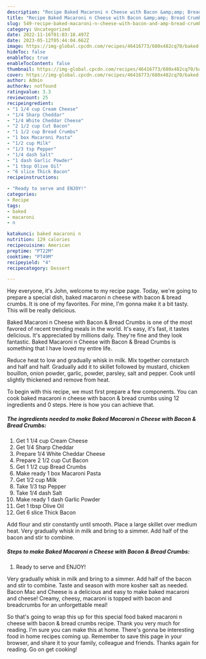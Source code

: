 ```yaml
---
description: "Recipe Baked Macaroni n Cheese with Bacon &amp;amp; Bread Crumbs yang Very Delicious"
title: "Recipe Baked Macaroni n Cheese with Bacon &amp;amp; Bread Crumbs yang Very Delicious"
slug: 549-recipe-baked-macaroni-n-cheese-with-bacon-and-amp-bread-crumbs-yang-very-delicious
category: Uncategorized
date: 2022-11-16T01:03:18.497Z
date: 2023-05-12T05:44:04.662Z
image: https://img-global.cpcdn.com/recipes/46416773/680x482cq70/baked-macaroni-n-cheese-with-bacon-bread-crumbs-recipe-main-photo.jpg
hideToc: false
enableToc: true
enableTocContent: false
thumbnail: https://img-global.cpcdn.com/recipes/46416773/680x482cq70/baked-macaroni-n-cheese-with-bacon-bread-crumbs-recipe-main-photo.jpg
cover: https://img-global.cpcdn.com/recipes/46416773/680x482cq70/baked-macaroni-n-cheese-with-bacon-bread-crumbs-recipe-main-photo.jpg
author: Admin
authorAv: notfound
ratingvalue: 3.3
reviewcount: 25
recipeingredient:
- "1 1/4 cup Cream Cheese"
- "1/4 Sharp Cheddar"
- "1/4 White Cheddar Cheese"
- "2 1/2 cup Cut Bacon"
- "1 1/2 cup Bread Crumbs"
- "1 box Macaroni Pasta"
- "1/2 cup Milk"
- "1/3 tsp Pepper"
- "1/4 dash Salt"
- "1 dash Garlic Powder"
- "1 tbsp Olive Oil"
- "6 slice Thick Bacon"
recipeinstructions:

- "Ready to serve and ENJOY!"
categories:
- Recipe
tags:
- baked
- macaroni
- n

katakunci: baked macaroni n 
nutrition: 129 calories
recipecuisine: American
preptime: "PT22M"
cooktime: "PT49M"
recipeyield: "4"
recipecategory: Dessert

---
```



Hey everyone, it's John, welcome to my recipe page. Today, we're going to prepare a special dish, baked macaroni n cheese with bacon &amp; bread crumbs. It is one of my favorites. For mine, I'm gonna make it a bit tasty. This will be really delicious.

Baked Macaroni n Cheese with Bacon &amp; Bread Crumbs is one of the most favored of recent trending meals in the world. It's easy, it's fast, it tastes delicious. It's appreciated by millions daily. They're fine and they look fantastic. Baked Macaroni n Cheese with Bacon &amp; Bread Crumbs is something that I have loved my entire life.

Reduce heat to low and gradually whisk in milk. Mix together cornstarch and half and half. Gradually add it to skillet followed by mustard, chicken bouillon, onion powder, garlic, powder, parsley, salt and pepper. Cook until slightly thickened and remove from heat.


To begin with this recipe, we must first prepare a few components. You can cook baked macaroni n cheese with bacon &amp; bread crumbs using 12 ingredients and 0 steps. Here is how you can achieve that.

<!--inarticleads1-->

##### The ingredients needed to make Baked Macaroni n Cheese with Bacon &amp; Bread Crumbs:

1. Get 1 1/4 cup Cream Cheese
1. Get 1/4 Sharp Cheddar
1. Prepare 1/4 White Cheddar Cheese
1. Prepare 2 1/2 cup Cut Bacon
1. Get 1 1/2 cup Bread Crumbs
1. Make ready 1 box Macaroni Pasta
1. Get 1/2 cup Milk
1. Take 1/3 tsp Pepper
1. Take 1/4 dash Salt
1. Make ready 1 dash Garlic Powder
1. Get 1 tbsp Olive Oil
1. Get 6 slice Thick Bacon


Add flour and stir constantly until smooth. Place a large skillet over medium heat. Very gradually whisk in milk and bring to a simmer. Add half of the bacon and stir to combine. 

<!--inarticleads2-->

##### Steps to make Baked Macaroni n Cheese with Bacon &amp; Bread Crumbs:


1. Ready to serve and ENJOY!

Very gradually whisk in milk and bring to a simmer. Add half of the bacon and stir to combine. Taste and season with more kosher salt as needed. Bacon Mac and Cheese is a delicious and easy to make baked macaroni and cheese! Creamy, cheesy, macaroni is topped with bacon and breadcrumbs for an unforgettable meal! 

So that's going to wrap this up for this special food baked macaroni n cheese with bacon &amp; bread crumbs recipe. Thank you very much for reading. I'm sure you can make this at home. There's gonna be interesting food in home recipes coming up. Remember to save this page in your browser, and share it to your family, colleague and friends. Thanks again for reading. Go on get cooking!
